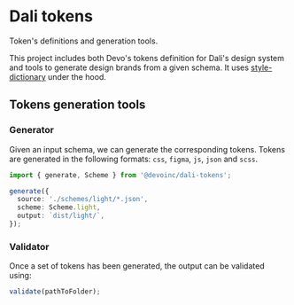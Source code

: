 # Dali tokens

Token's definitions and generation tools.

This project includes both Devo's tokens definition for Dali's design system and tools to generate design brands from a given schema. It uses [style-dictionary](https://amzn.github.io/style-dictionary/) under the hood.

## Tokens generation tools

### Generator

Given an input schema, we can generate the corresponding tokens. Tokens are generated in the following formats: `css`, `figma`, `js`, `json` and `scss`.

```typescript
import { generate, Scheme } from '@devoinc/dali-tokens';

generate({
  source: './schemes/light/*.json',
  scheme: Scheme.light,
  output: `dist/light/`,
});
```

### Validator

Once a set of tokens has been generated, the output can be validated using:

```js
validate(pathToFolder);
```
